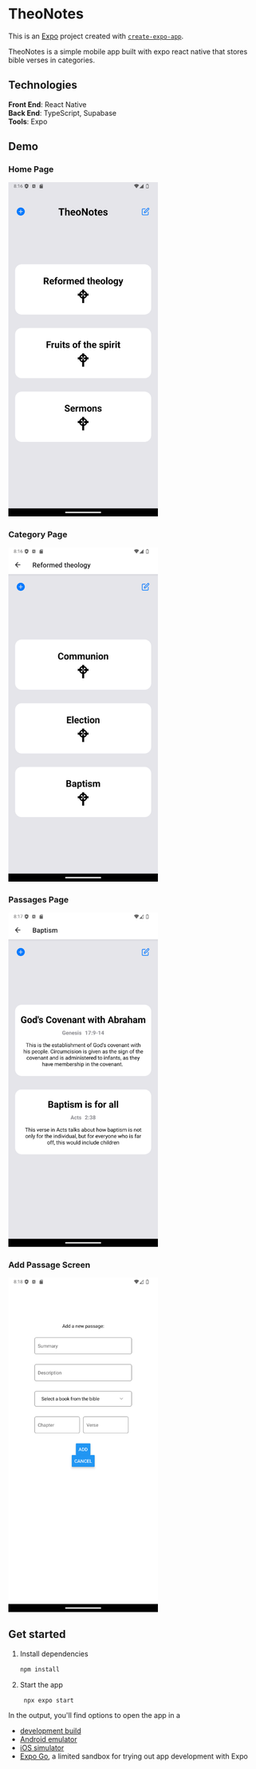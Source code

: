 # TheoNotes

This is an [Expo](https://expo.dev) project created with [`create-expo-app`](https://www.npmjs.com/package/create-expo-app).

TheoNotes is a simple mobile app built with expo react native that stores bible verses in categories.

## Technologies

**Front End**: React Native\
**Back End**: TypeScript, Supabase\
**Tools**: Expo

## Demo

### Home Page
<img src="https://github.com/TSmedes/TheoNotes/blob/main/assets/images/home.png" alt="home" width="300"/>

### Category Page
<img src="https://github.com/TSmedes/TheoNotes/blob/main/assets/images/category.png" alt="category" width="300"/>

### Passages Page
<img src="https://github.com/TSmedes/TheoNotes/blob/main/assets/images/passage.png" alt="passage" width="300"/>

### Add Passage Screen
<img src="https://github.com/TSmedes/TheoNotes/blob/main/assets/images/add_passage.png" alt="add_passage" width="300"/>

## Get started

1. Install dependencies

   ```bash
   npm install
   ```

2. Start the app

   ```bash
    npx expo start
   ```

In the output, you'll find options to open the app in a

- [development build](https://docs.expo.dev/develop/development-builds/introduction/)
- [Android emulator](https://docs.expo.dev/workflow/android-studio-emulator/)
- [iOS simulator](https://docs.expo.dev/workflow/ios-simulator/)
- [Expo Go](https://expo.dev/go), a limited sandbox for trying out app development with Expo


